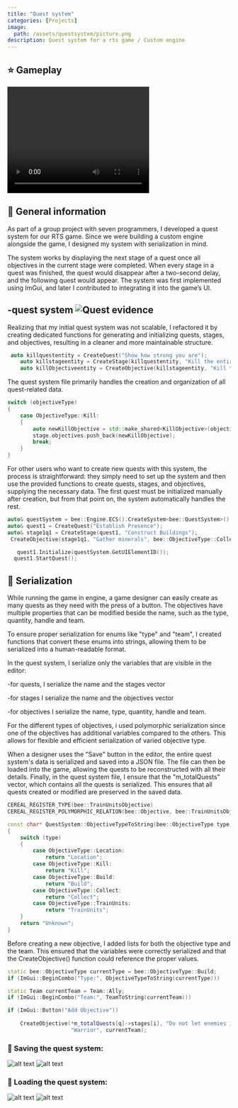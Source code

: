 ```yaml
---
title: "Quest system"
categories: [Projects]
image: 
  path: /assets/questsystem/picture.png
description: Quest system for a rts game / Custom engine
---
```


## ⭐ Gameplay

<video width="320" height="240" controls>
  <source src="/assets/questsystem/questchain.mp4" type="video/mp4" alt="Quest system">
</video>

## 💎 General information

As part of a group project with seven programmers, I developed a quest system for our RTS game. Since we were building a custom engine alongside the game, I designed my system with serialization in mind.

The system works by displaying the next stage of a quest once all objectives in the current stage were completed. When every stage in a quest was finished, the quest would disappear after a two-second delay, and the following quest would appear. The system was first implemented using ImGui, and later I contributed to integrating it into the game’s UI.

-quest system
<img src = "/assets/questsystem/questevidence.gif" alt="Quest evidence"></img>
-

Realizing that my initial quest system was not scalable, I refactored it by creating dedicated functions for generating and initializing quests, stages, and objectives, resulting in a cleaner and more maintainable structure.

```cpp
 auto killquestentity = CreateQuest("Show how strong you are");
    auto killstageentity = CreateStage(killquestentity, "Kill the entire enemy army");
    auto killObjectiveentity = CreateObjective(killstageentity, "Kill the entire enemy army", Kill, 4);
```

The quest system file primarily handles the creation and organization of all quest-related data.
```cpp
switch (objectiveType)
{
    case ObjectiveType::Kill:
    {
        auto newKillObjective = std::make_shared<KillObjective>(objectiveName, objectiveQuantity, lookForHandle);
        stage.objectives.push_back(newKillObjective);
        break;
    }
}
```

For other users who want to create new quests with this system, the process is straightforward: they simply need to set up the system and then use the provided functions to create quests, stages, and objectives, supplying the necessary data. The first quest must be initialized manually after creation, but from that point on, the system automatically handles the rest.

```cpp
auto& questSystem = bee::Engine.ECS().CreateSystem<bee::QuestSystem>();
auto& quest1 = CreateQuest("Establish Presence");
auto& stage1q1 = CreateStage(quest1, "Construct Buildings");
 CreateObjective(stage1q1, "Gather minerals", bee::ObjectiveType::Collect, 30, "Minerals");

   quest1.Initialize(questSystem.GetUIElementID());
  quest1.StartQuest();
 ```

 ## 💫 Serialization

 While running the game in engine, a game designer can easily create as many quests as they need with the press of a button. The objectives have multiple properties that can be modified beside the name, such as the type, quantity, handle and team.

To ensure proper serialization for enums like "type" and "team", I created functions that convert these enums into strings, allowing them to be serialized into a human-readable format.

In the quest system, I serialize only the variables that are visible in the editor: 

-for quests, I serialize the name and the stages vector 

-for stages I serialize the name and the objectives vector 

-for objectives I serialize the name, type, quantity, handle and team.

For the different types of objectives, i used polymorphic serialization since one of the objectives has additional variables compared to the others. This allows for flexible and efficient serialization of varied objective type.

When a designer uses the "Save" button in the editor, the entire quest system's data is serialized and saved into a JSON file. The file can then be loaded into the game, allowing the quests to be reconstructed with all their details. Finally, in the quest system file, I ensure that the "m_totalQuests" vector, which contains all the quests is serialized. This ensures that all quests created or modified are preserved in the saved data.


```cpp
CEREAL_REGISTER_TYPE(bee::TrainUnitsObjective)
CEREAL_REGISTER_POLYMORPHIC_RELATION(bee::Objective, bee::TrainUnitsObjective)

const char* QuestSystem::ObjectiveTypeToString(bee::ObjectiveType type)
{
    switch (type)
    {
        case ObjectiveType::Location:
            return "Location";
        case ObjectiveType::Kill:
            return "Kill";
        case ObjectiveType::Build:
            return "Build";
        case ObjectiveType::Collect:
            return "Collect";
        case ObjectiveType::TrainUnits:
            return "TrainUnits";
    }
    return "Unknown";
}
```

Before creating a new objective, I added lists for both the objective type and the team. This ensured that the variables were correctly serialized and that the CreateObjective() function could reference the proper values.

```cpp
static bee::ObjectiveType currentType = bee::ObjectiveType::Build;
if (ImGui::BeginCombo("Type:", ObjectiveTypeToString(currentType)))

static Team currentTeam = Team::Ally;
if (ImGui::BeginCombo("Team:", TeamToString(currentTeam)))

if (ImGui::Button("Add Objective"))
    
    CreateObjective(*m_totalQuests[q]->stages[i], "Do not let enemies in the base", currentType, 10,
                    "Warrior", currentTeam);

```

### 💫 Saving the quest system:
![alt text](/assets/questsystem/final.gif)
![alt text](/assets/questsystem/savingfinal.png)

### 💫 Loading the quest system:
![alt text](/assets/questsystem/loadfinal.gif)
![alt text](/assets/questsystem/ya_questname.json.png)